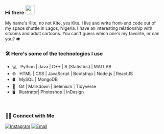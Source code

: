 

### Hi there <img src="https://raw.githubusercontent.com/MartinHeinz/MartinHeinz/master/wave.gif" width="30px">

My name's Kite, no not Kite, yes Kite. I live and write front-end code out of my space shuttle in Lagos, Nigeria. I have an interesting 
relationship with sitcoms and adult cartoons. You can't guess which one's my favorite, or can you? 👁️


<h3>🛠 Here's some of the technologies I use</h3>

- 💻 &nbsp; Python | Java | C++ | R (Statistics) | MATLAB
- 🌐 &nbsp; HTML | CSS | JavaScript | Bootstrap | Node.js | ReactJS
- 🛢 &nbsp; MySQL | MongoDB
- 🔧 &nbsp; Git | Markdown | Selenium | Tidyverse
- 🖥 &nbsp; Illustrator| Photoshop | InDesign

<br/>

<h3> 🤝🏻 Connect with Me </h3>

<p align="left">
<a href="https://www.instagram.com/__kitts/"><img alt="Instagram" src="https://img.shields.io/badge/Instagram-__kitts-blue?style=flat-square&logo=instagram"></a>
<a href="mailto:adekyte@gmail.com"><img alt="Email" src="https://img.shields.io/badge/Email-adekyte@gmail.com-blue?style=flat-square&logo=gmail"></a>
</p>
